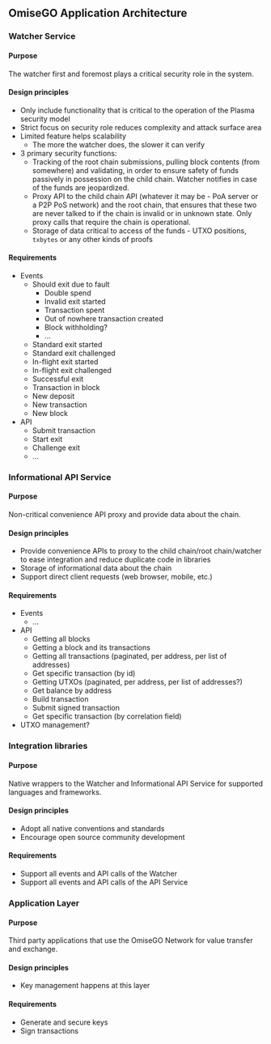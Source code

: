 ## OmiseGO Application Architecture

### Watcher Service

#### Purpose

The watcher first and foremost plays a critical security role in the system.

#### Design principles

- Only include functionality that is critical to the operation of the Plasma security model
- Strict focus on security role reduces complexity and attack surface area
- Limited feature helps scalability
  - The more the watcher does, the slower it can verify
- 3 primary security functions:
  - Tracking of the root chain submissions, pulling block contents (from somewhere) and validating, in order to ensure safety of funds passively in possession on the child chain. Watcher notifies in case of the funds are jeopardized.
  - Proxy API to the child chain API (whatever it may be - PoA server or a P2P PoS network) and the root chain, that ensures that these two are never talked to if the chain is invalid or in unknown state. Only proxy calls that require the chain is operational.
  - Storage of data critical to access of the funds - UTXO positions, `txbytes` or any other kinds of proofs

#### Requirements

- Events
  - Should exit due to fault
    - Double spend
    - Invalid exit started
    - Transaction spent
    - Out of nowhere transaction created
    - Block withholding?
    - ...
  - Standard exit started
  - Standard exit challenged
  - In-flight exit started
  - In-flight exit challenged
  - Successful exit
  - Transaction in block
  - New deposit
  - New transaction
  - New block
- API
  - Submit transaction
  - Start exit
  - Challenge exit
  - ...

### Informational API Service

#### Purpose

Non-critical convenience API proxy and provide data about the chain.

#### Design principles

- Provide convenience APIs to proxy to the child chain/root chain/watcher to ease integration and reduce duplicate code in libraries
- Storage of informational data about the chain
- Support direct client requests (web browser, mobile, etc.)

#### Requirements

- Events
  - ...
- API
  - Getting all blocks
  - Getting a block and its transactions
  - Getting all transactions (paginated, per address, per list of addresses)
  - Get specific transaction (by id)
  - Getting UTXOs (paginated, per address, per list of addresses?)
  - Get balance by address
  - Build transaction
  - Submit signed transaction
  - Get specific transaction (by correlation field)
- UTXO management?


### Integration libraries

#### Purpose

Native wrappers to the Watcher and Informational API Service for supported languages and frameworks.

#### Design principles

- Adopt all native conventions and standards
- Encourage open source community development

#### Requirements

- Support all events and API calls of the Watcher
- Support all events and API calls of the API Service


### Application Layer

#### Purpose

Third party applications that use the OmiseGO Network for value transfer and exchange.

#### Design principles

- Key management happens at this layer

#### Requirements

- Generate and secure keys
- Sign transactions
